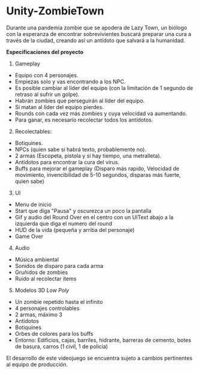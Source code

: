# Unity-ZombieTown
Durante una pandemia zombie que se apodera de Lazy Town, un biólogo con la esperanza de encontrar sobrevivientes buscará preparar una cura a través de la ciudad, creando así un antídoto que salvará a la humanidad.  
  
**Especificaciones del proyecto**  
1. Gameplay  
  - Equipo con 4 personajes.  
  - Empiezas solo y vas encontrando a los NPC.  
  - Es posible cambiar al líder del equipo (con la limitación de 1 segundo de retraso al sufrir un golpe).  
  - Habrán zombies que perseguirán al líder del equipo.  
  - Si matan al líder del equipo pierdes.  
  - Rounds con cada vez más zombies y cuya velocidad va aumentando.  
  - Para ganar, es necesario recolectar todos los antídotos.  
2. Recolectables:  
  - Botiquines.  
  - NPCs (quien sabe si habrá texto, probablemente no).  
  - 2 armas (Escopeta, pistola y si hay tiempo, una metralleta).  
  - Antídotos para encontrar la cura del virus.  
  - Buffs para mejorar el gameplay (Disparo más rapido, Velocidad de movimiento, invencibilidad de 5-10 segundos, disparas más fuerte, quien sabe)  
3. UI  
  - Menu de inicio  
  - Start que diga "Pausa" y oscurezca un poco la pantalla  
  - Gif y audio del Round Over en el centro con un UIText abajo a la izquierda que diga el numero del round  
  - HUD de la vida (pequeña y arriba del personaje)  
  - Game Over  
4. Audio  
  - Música ambiental  
  - Sonidos de disparo para cada arma  
  - Gruñidos de zombies  
  - Ruido al recolectar items  
5. Modelos 3D *Low Poly*  
  - Un zombie repetido hasta el infinito  
  - 4 personajes controlables  
  - 2 armas, máximo 3  
  - Antídotos  
  - Botiquínes  
  - Orbes de colores para los buffs  
  - Entorno: Edificios, cajas, barriles, hidrante, barreras de cemento, botes de basura, carros (1 civil, 1 de policía)  
    
El desarrollo de este videojuego se encuentra sujeto a cambios pertinentes al equipo de producción.
